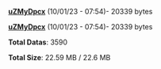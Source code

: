 [**uZMyDpcx**](/data/uZMyDpcx.txt) (10/01/23 - 07:54)- 20339 bytes

[**uZMyDpcx**](/data/uZMyDpcx.txt) (10/01/23 - 07:54)- 20339 bytes

**Total Datas**: 3590

**Total Size**: 22.59 MB / 22.6 MB